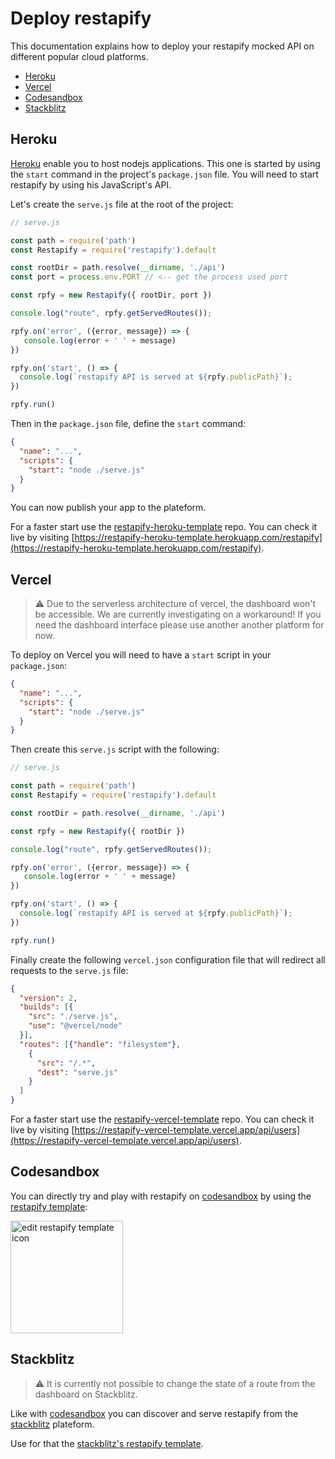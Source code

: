 # Deploy restapify

This documentation explains how to deploy your restapify mocked API on different popular cloud platforms.

<!-- Generate table of content by running `yarn readme:generate-doc-table` -->
<!-- START doctoc generated TOC please keep comment here to allow auto update -->
<!-- DON'T EDIT THIS SECTION, INSTEAD RE-RUN doctoc TO UPDATE -->

- [Heroku](#heroku)
- [Vercel](#vercel)
- [Codesandbox](#codesandbox)
- [Stackblitz](#stackblitz)

<!-- END doctoc generated TOC please keep comment here to allow auto update -->

## Heroku

[Heroku](https://www.heroku.com/) enable you to host nodejs applications. This one is started by using the `start` command in the project's `package.json` file. You will need to start restapify by using his JavaScript's API.

Let's create the `serve.js` file at the root of the project:

```js
// serve.js

const path = require('path')
const Restapify = require('restapify').default

const rootDir = path.resolve(__dirname, './api')
const port = process.env.PORT // <-- get the process used port

const rpfy = new Restapify({ rootDir, port })

console.log("route", rpfy.getServedRoutes());

rpfy.on('error', ({error, message}) => {
   console.log(error + ' ' + message)
})

rpfy.on('start', () => {
  console.log(`restapify API is served at ${rpfy.publicPath}`);
})

rpfy.run()
```

Then in the `package.json` file, define the `start` command:

```json
{
  "name": "...",
  "scripts": {
    "start": "node ./serve.js" 
  }
}
```

You can now publish your app to the plateform.

For a faster start use the [restapify-heroku-template](https://github.com/johannchopin/restapify-heroku-template) repo. You can check it live by visiting [https://restapify-heroku-template.herokuapp.com/restapify](https://restapify-heroku-template.herokuapp.com/restapify).

## Vercel

> ⚠️ Due to the serverless architecture of vercel, the dashboard won't be accessible. We are currently investigating on a workaround! If you need the dashboard interface please use another another platform for now.

To deploy on Vercel you will need to have a `start` script in your `package.json`:

```json
{
  "name": "...",
  "scripts": {
    "start": "node ./serve.js" 
  }
}
```

Then create this `serve.js` script with the following:

```js
// serve.js

const path = require('path')
const Restapify = require('restapify').default

const rootDir = path.resolve(__dirname, './api')

const rpfy = new Restapify({ rootDir })

console.log("route", rpfy.getServedRoutes());

rpfy.on('error', ({error, message}) => {
   console.log(error + ' ' + message)
})

rpfy.on('start', () => {
  console.log(`restapify API is served at ${rpfy.publicPath}`);
})

rpfy.run()
```

Finally create the following `vercel.json` configuration file that will redirect all requests to the `serve.js` file:

```json
{
  "version": 2,
  "builds": [{
    "src": "./serve.js",
    "use": "@vercel/node"
  }],
  "routes": [{"handle": "filesystem"},
    {
      "src": "/.*",
      "dest": "serve.js"
    }
  ]
}
```

For a faster start use the [restapify-vercel-template](https://github.com/johannchopin/restapify-vercel-template) repo. You can check it live by visiting [https://restapify-vercel-template.vercel.app/api/users](https://restapify-vercel-template.vercel.app/api/users).

## Codesandbox

You can directly try and play with restapify on [codesandbox](https://codesandbox.io) by using the [restapify template](https://codesandbox.io/s/restapify-h5c3p):

<a href="https://codesandbox.io/s/restapify-h5c3p?fontsize=14&hidenavigation=1&theme=dark">
   <img src="https://codesandbox.io/static/img/play-codesandbox.svg" alt="edit restapify template icon" width="180">
</a>

## Stackblitz

> ⚠️ It is currently not possible to change the state of a route from the dashboard on Stackblitz.

Like with [codesandbox](#codesandbox) you can discover and serve restapify from the [stackblitz](https://stackblitz.com/) plateform.

Use for that the [stackblitz's restapify template](https://stackblitz.com/edit/restapify-template?file=README.md).
